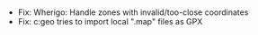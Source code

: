 #
- Fix: Wherigo: Handle zones with invalid/too-close coordinates
- Fix: c:geo tries to import local ".map" files as GPX
